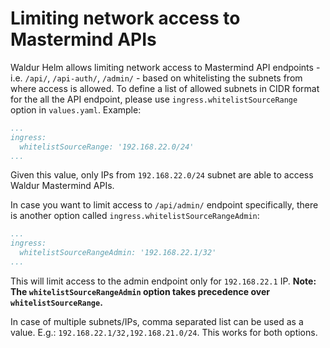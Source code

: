 <!-- EXTERNAL DOCUMENT
Source: https://code.opennodecloud.com/waldur/waldur-helm.git
Branch: master
Remote Path: docs//ip-whitelisting.md
Local Path: docs/admin-guide/deployment/helm/docs/
Last Sync: 2025-11-01T03:04:11.222277

WARNING: This file is automatically synchronized from the source repository.
DO NOT EDIT this file directly. Changes will be overwritten.
Edit the source at: https://code.opennodecloud.com/waldur/waldur-helm.git/-/tree/master/docs//ip-whitelisting.md
-->


# Limiting network access to Mastermind APIs

Waldur Helm allows limiting network access to Mastermind API endpoints - i.e. `/api/`, `/api-auth/`, `/admin/` - based on whitelisting the subnets from where access is allowed. To define a list of allowed subnets in CIDR format for the all the API endpoint, please use `ingress.whitelistSourceRange` option in `values.yaml`. Example:

```yaml
...
ingress:
  whitelistSourceRange: '192.168.22.0/24'
...
```

Given this value, only IPs from `192.168.22.0/24` subnet are able to access Waldur Mastermind APIs.

In case you want to limit access to `/api/admin/` endpoint specifically, there is another option called `ingress.whitelistSourceRangeAdmin`:

```yaml
...
ingress:
  whitelistSourceRangeAdmin: '192.168.22.1/32'
...
```

This will limit access to the admin endpoint only for `192.168.22.1` IP. **Note: The `whitelistSourceRangeAdmin` option takes precedence over `whitelistSourceRange`.**

In case of multiple subnets/IPs, comma separated list can be used as a value. E.g.: `192.168.22.1/32,192.168.21.0/24`. This works for both options.
